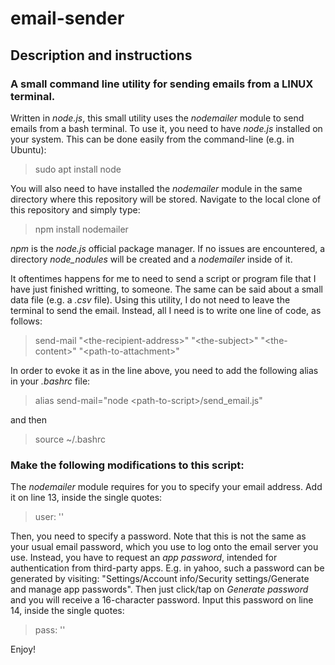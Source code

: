 # email-sender
## Description and instructions
### A small command line utility for sending emails from a LINUX terminal.

Written in *node.js*, this small utility uses the *nodemailer* module to send emails from a bash terminal. To use it, you need to have *node.js* installed on your system. This can be done easily from the command-line (e.g. in Ubuntu):
>sudo apt install node

You will also need to have installed the *nodemailer* module in the same directory where this repository will be stored. Navigate to the local clone of this repository and simply type:
>npm install nodemailer

*npm* is the *node.js* official package manager. If no issues are encountered, a directory *node_nodules* will be created and a *nodemailer* inside of it.

It oftentimes happens for me to need to send a script or program file that I have just finished writting, to someone. The same can be said about a small data file (e.g. a *.csv* file). Using this utility, I do not need to leave the terminal to send the email. Instead, all I need is to write one line of code, as follows:

>send-mail "\<the-recipient-address\>" "\<the-subject\>" "\<the-content\>" "\<path-to-attachment\>"

In order to evoke it as in the line above, you need to add the following alias in your *.bashrc* file:

>alias send-mail="node \<path-to-script\>/send_email.js"

and then

>source ~/.bashrc

### Make the following modifications to this script:
The *nodemailer* module requires for you to specify your email address. Add it on line 13, inside the single quotes:
>user: ''

Then, you need to specify a password. Note that this is not the same as your usual email password, which you use to log onto the email server you use. Instead, you have to request an *app password*, intended for authentication from third-party apps. E.g. in yahoo, such a password can be generated by visiting: "Settings/Account info/Security settings/Generate and manage app passwords". Then just click/tap on *Generate password* and you will receive a 16-character password. Input this password on line 14, inside the single quotes:
>pass: ''

Enjoy!
